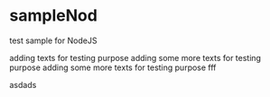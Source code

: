 # sampleNod
test sample for NodeJS

adding texts for testing purpose
adding some more texts for testing purpose
adding some more texts for testing purpose fff
 
asdads
